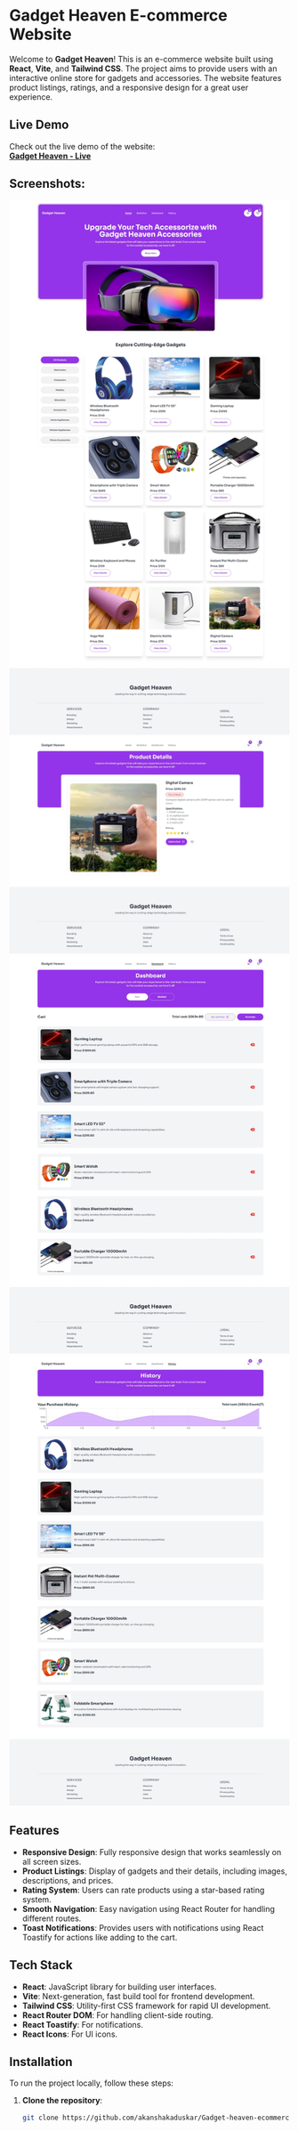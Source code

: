 # Gadget Heaven E-commerce Website

Welcome to **Gadget Heaven**! This is an e-commerce website built using **React**, **Vite**, and **Tailwind CSS**. The project aims to provide users with an interactive online store for gadgets and accessories. The website features product listings, ratings, and a responsive design for a great user experience.

## Live Demo

Check out the live demo of the website:  
[**Gadget Heaven - Live**]( https://batch10-assignment-8.netlify.app)

## Screenshots:

![Screenshot 1](./public/assets/Screenshot-1.jpeg)
![Screenshot 1](./public/assets/Screenshot.jpeg)
![Screenshot 1](./public/assets/Screenshot-2.jpeg)
![Screenshot 1](./public/assets/Screenshot-3.jpeg)

## Features

- **Responsive Design**: Fully responsive design that works seamlessly on all screen sizes.
- **Product Listings**: Display of gadgets and their details, including images, descriptions, and prices.
- **Rating System**: Users can rate products using a star-based rating system.
- **Smooth Navigation**: Easy navigation using React Router for handling different routes.
- **Toast Notifications**: Provides users with notifications using React Toastify for actions like adding to the cart.

## Tech Stack

- **React**: JavaScript library for building user interfaces.
- **Vite**: Next-generation, fast build tool for frontend development.
- **Tailwind CSS**: Utility-first CSS framework for rapid UI development.
- **React Router DOM**: For handling client-side routing.
- **React Toastify**: For notifications.
- **React Icons**: For UI icons.

## Installation

To run the project locally, follow these steps:

1. **Clone the repository**:

   ```bash
   git clone https://github.com/akanshakaduskar/Gadget-heaven-ecommerce-website.git
